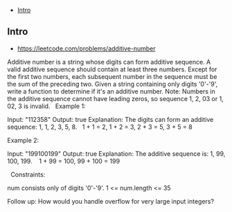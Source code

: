 - [Intro](#intro)

## Intro

- https://leetcode.com/problems/additive-number

Additive number is a string whose digits can form additive sequence.
A valid additive sequence should contain at least three numbers. Except for the first two numbers, each subsequent number in the sequence must be the sum of the preceding two.
Given a string containing only digits '0'-'9', write a function to determine if it's an additive number.
Note: Numbers in the additive sequence cannot have leading zeros, so sequence 1, 2, 03 or 1, 02, 3 is invalid.
 
Example 1:

Input: "112358"
Output: true
Explanation: The digits can form an additive sequence: 1, 1, 2, 3, 5, 8. 
             1 + 1 = 2, 1 + 2 = 3, 2 + 3 = 5, 3 + 5 = 8

Example 2:

Input: "199100199"
Output: true
Explanation: The additive sequence is: 1, 99, 100, 199. 
             1 + 99 = 100, 99 + 100 = 199

 
Constraints:

num consists only of digits '0'-'9'.
1 <= num.length <= 35

Follow up:
How would you handle overflow for very large input integers?
